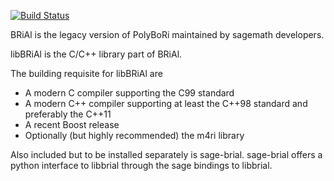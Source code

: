 [![Build Status](https://travis-ci.org/BRiAl/BRiAl.svg?branch=master)](https://travis-ci.org/BRiAl/BRiAl)

BRiAl is the legacy version of PolyBoRi maintained by sagemath developers.

libBRiAl is the C/C++ library part of BRiAl.

The building requisite for libBRiAl are
* A modern C compiler supporting the C99 standard
* A modern C++ compiler supporting at least the C++98 standard and preferably the C++11
* A recent Boost release
* Optionally (but highly recommended) the m4ri library

Also included but to be installed separately is sage-brial.
sage-brial offers a python interface to libbrial through the
sage bindings to libbrial.
